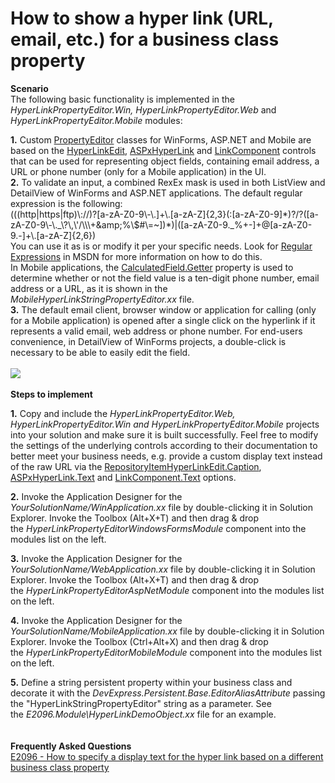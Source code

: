 # How to show a hyper link (URL, email, etc.) for a business class property


<p><strong>Scenario<br></strong>The following basic functionality is implemented in the <em>HyperLinkPropertyEditor.Win,</em> <em>HyperLinkPropertyEditor.Web</em> and <em>HyperLinkPropertyEditor.Mobile</em> modules:</p>
<p><strong>1.</strong> Custom <a href="https://documentation.devexpress.com/#eXpressAppFramework/CustomDocument113097">PropertyEditor</a> classes for WinForms, ASP.NET and Mobile are based on the <u><a href="http://documentation.devexpress.com/#WindowsForms/clsDevExpressXtraEditorsHyperLinkEdittopic">HyperLinkEdit</a></u>, <a href="http://documentation.devexpress.com/#AspNet/clsDevExpressWebASPxEditorsASPxHyperLinktopic">ASPxHyperLink</a> and <a href="https://documentation.devexpress.com/eXpressAppFramework/DevExpress.ExpressApp.Mobile.MobileModel.LinkComponent.class">LinkComponent</a> controls that can be used for representing object fields, containing email address, a URL or phone number (only for a Mobile application) in the UI.<br> <strong>2.</strong> To validate an input, a combined RexEx mask is used in both ListView and DetailView of WinForms and ASP.NET applications. The default regular expression is the following:<br> (((http|https|ftp)\://)?[a-zA-Z0-9\-\.]+\.[a-zA-Z]{2,3}(:[a-zA-Z0-9]*)?/?([a-zA-Z0-9\-\._\?\,\'/\\\+&amp;amp;%\$#\=~])*)|([a-zA-Z0-9._%+-]+@[a-zA-Z0-9.-]+\.[a-zA-Z]{2,6})<br> You can use it as is or modify it per your specific needs. Look for <a href="http://msdn.microsoft.com/en-us/library/2k3te2cs%28VS.80%29.aspx"><u>Regular Expressions</u></a> in MSDN for more information on how to do this.<br>In Mobile applications, the <a href="https://documentation.devexpress.com/eXpressAppFramework/DevExpress.ExpressApp.Mobile.MobileModel.CalculatedField.Getter.property">CalculatedField.Getter</a> property is used to determine whether or not the field value is a ten-digit phone number, email address or a URL, as it is shown in the <em>MobileHyperLinkStringPropertyEditor.xx </em>file. <br> <strong>3.</strong> The default email client, browser window or application for calling (only for a Mobile application) is opened after a single click on the hyperlink if it represents a valid email, web address or phone number. For end-users convenience, in DetailView of WinForms projects, a double-click is necessary to be able to easily edit the field.<br><br><img src="https://raw.githubusercontent.com/DevExpress-Examples/how-to-show-a-hyper-link-url-email-etc-for-a-business-class-property-e2096/11.2.5+/media/6fc986cb-1342-44fb-8f4e-e8537d5ad1cf.png"><br><br><strong>Steps to implement</strong></p>
<p><strong>1.</strong> Copy and include the <em>HyperLinkPropertyEditor.Web,</em> <em>HyperLinkPropertyEditor.Win</em> <em>and HyperLinkPropertyEditor.Mobile</em> projects into your solution and make sure it is built successfully. Feel free to modify the settings of the underlying controls according to their documentation to better meet your business needs, e.g. provide a custom display text instead of the raw URL via the <a href="https://documentation.devexpress.com/WindowsForms/DevExpressXtraEditorsRepositoryRepositoryItemHyperLinkEdit_Captiontopic.aspx">RepositoryItemHyperLinkEdit.Caption</a>, <a href="https://documentation.devexpress.com/AspNet/DevExpressWebASPxHyperLink_Texttopic.aspx">ASPxHyperLink.Text</a> and <a href="https://documentation.devexpress.com/eXpressAppFramework/DevExpress.ExpressApp.Mobile.MobileModel.LinkComponent.Text.property">LinkComponent.Text</a> options.</p>
<p><strong>2.</strong> Invoke the Application Designer for the <em>YourSolutionName/WinApplication.xx</em> file by double-clicking it in Solution Explorer. Invoke the Toolbox (Alt+X+T) and then drag & drop the <em>HyperLinkPropertyEditorWindowsFormsModule</em> component into the modules list on the left.</p>
<p><strong>3.</strong> Invoke the Application Designer for the <em>YourSolutionName/WebApplication.xx</em> file by double-clicking it in Solution Explorer. Invoke the Toolbox (Alt+X+T) and then drag & drop the <em>HyperLinkPropertyEditorAspNetModule</em> component into the modules list on the left.</p>
<p><strong>4.</strong> Invoke the Application Designer for the <em>YourSolutionName/MobileApplication.xx</em> file by double-clicking it in Solution Explorer. Invoke the Toolbox (Ctrl+Alt+X) and then drag & drop the <em>HyperLinkPropertyEditorMobileModule</em> component into the modules list on the left.</p>
<p><strong>5.</strong> Define a string persistent property within your business class and decorate it with the <em>DevExpress.Persistent.Base.EditorAliasAttribute</em> passing the "HyperLinkStringPropertyEditor" string as a parameter. See the <em>E2096.Module\HyperLinkDemoObject.xx</em> file for an example.<br><br><br><strong>Frequently Asked Questions</strong><br><a href="https://www.devexpress.com/Support/Center/p/T483344">E2096 - How to specify a display text for the hyper link based on a different business class property</a></p>

<br/>


